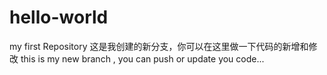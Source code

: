 # hello-world
my first Repository
这是我创建的新分支，你可以在这里做一下代码的新增和修改
this is my new branch , you can push or update you code...
